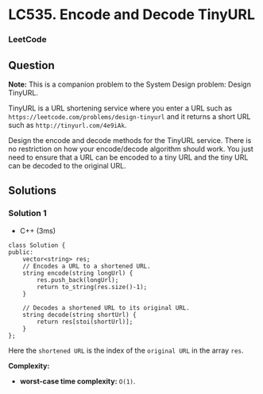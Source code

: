 # LC535. Encode and Decode TinyURL

### LeetCode

## Question

**Note:** This is a companion problem to the System Design problem: Design TinyURL.

TinyURL is a URL shortening service where you enter a URL such as `https://leetcode.com/problems/design-tinyurl` and it returns a short URL such as `http://tinyurl.com/4e9iAk`.

Design the encode and decode methods for the TinyURL service. There is no restriction on how your encode/decode algorithm should work. You just need to ensure that a URL can be encoded to a tiny URL and the tiny URL can be decoded to the original URL.

## Solutions

### Solution 1

* C++ (3ms)
```
class Solution {
public:
    vector<string> res;
    // Encodes a URL to a shortened URL.
    string encode(string longUrl) {
        res.push_back(longUrl);
        return to_string(res.size()-1);
    }

    // Decodes a shortened URL to its original URL.
    string decode(string shortUrl) {
        return res[stoi(shortUrl)];
    }
};
```

Here the `shortened URL` is the index of the `original URL` in the array `res`.

**Complexity:**

* **worst-case time complexity:** `O(1)`.
